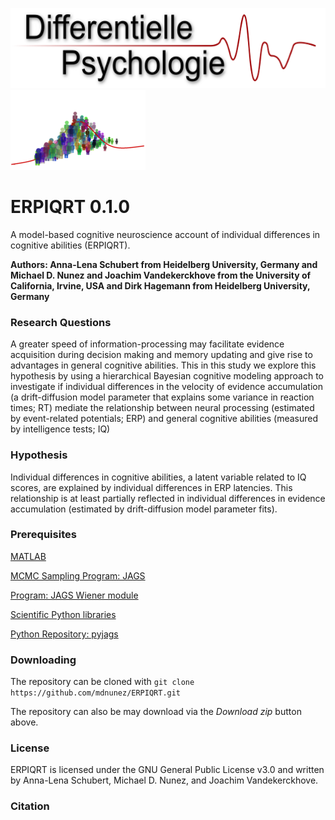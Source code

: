 <img src="./extra/Differentielle_Psychologie.png" height="128"> <img src="./extra/small_cidlab_logo.png" height="128">

# ERPIQRT 0.1.0
A model-based cognitive neuroscience account of individual differences in cognitive abilities (ERPIQRT).

**Authors: Anna-Lena Schubert from Heidelberg University, Germany and Michael D. Nunez and Joachim Vandekerckhove from the University of California, Irvine, USA and Dirk Hagemann from Heidelberg University, Germany**

### Research Questions

A greater speed of information-processing may facilitate evidence acquisition during decision making and memory updating and give rise to advantages in general cognitive abilities. This in this study we explore this hypothesis by using a hierarchical Bayesian cognitive modeling approach to investigate if individual differences in the velocity of evidence accumulation (a drift-diffusion model parameter that explains some variance in reaction times; RT) mediate the relationship between neural processing (estimated by event-related potentials; ERP) and general cognitive abilities (measured by intelligence tests; IQ)

### Hypothesis

Individual differences in cognitive abilities, a latent variable related to IQ scores, are explained by individual differences in ERP latencies. This relationship is at least partially reflected in individual differences in evidence accumulation (estimated by drift-diffusion model parameter fits).

### Prerequisites

[MATLAB](https://www.mathworks.com/)

[MCMC Sampling Program: JAGS](http://mcmc-jags.sourceforge.net/)

[Program: JAGS Wiener module](https://sourceforge.net/projects/jags-wiener/)

[Scientific Python libraries](https://www.continuum.io/downloads)

[Python Repository: pyjags](https://github.com/tmiasko/pyjags)

### Downloading

The repository can be cloned with `git clone https://github.com/mdnunez/ERPIQRT.git`

The repository can also be may download via the _Download zip_ button above.

### License

ERPIQRT is licensed under the GNU General Public License v3.0 and written by Anna-Lena Schubert, Michael D. Nunez, and Joachim Vandekerckhove.

### Citation
